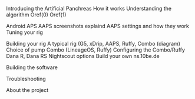 Introducing the Artificial Panchreas
	How it works
	Understanding the algorithm
	Oref(0) 
	Oref(1)
	
Android APS
	AAPS screenshots explaind
	AAPS settings and how they work
	Tuning your rig
	
Building your rig
	A typical rig (G5, xDrip, AAPS, Ruffy, Combo (diagram)
	Choice of pump
		Combo (LineageOS, Ruffy)
			Configuring the Combo/Ruffy
		Dana R, Dana RS
Nightscout options
	Build your own
	ns.10be.de
		
Building the software

Troubleshooting

About the project
